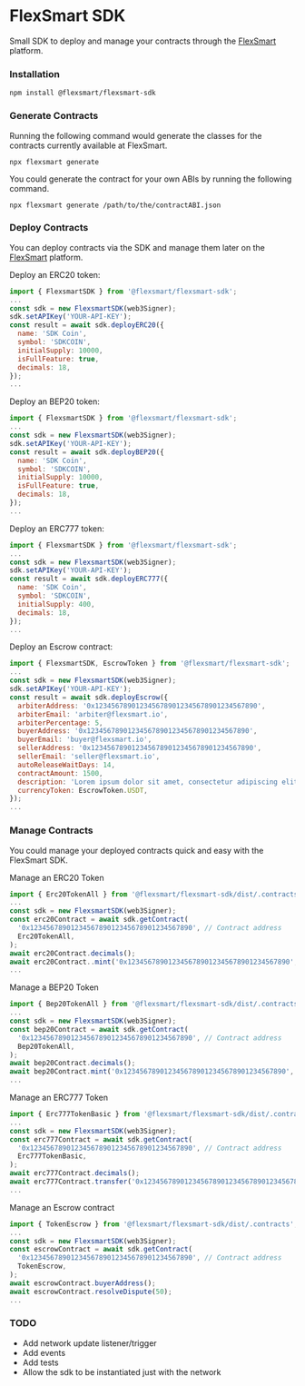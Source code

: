 # FlexSmart SDK
Small SDK to deploy and manage your contracts through the [FlexSmart](https://hub.flexsmart.io) platform.

### Installation
```
npm install @flexsmart/flexsmart-sdk
```

### Generate Contracts
Running the following command would generate the classes for the contracts currently available at FlexSmart.
```
npx flexsmart generate
```

You could generate the contract for your own ABIs by running the following command.
```
npx flexsmart generate /path/to/the/contractABI.json
```

### Deploy Contracts
You can deploy contracts via the SDK and manage them later on the [FlexSmart](https://hub.flexsmart.io) platform.

Deploy an ERC20 token:
```js
import { FlexsmartSDK } from '@flexsmart/flexsmart-sdk';
...
const sdk = new FlexsmartSDK(web3Signer);
sdk.setAPIKey('YOUR-API-KEY');
const result = await sdk.deployERC20({
  name: 'SDK Coin',
  symbol: 'SDKCOIN',
  initialSupply: 10000,
  isFullFeature: true,
  decimals: 18,
});
...
```

Deploy an BEP20 token:
```js
import { FlexsmartSDK } from '@flexsmart/flexsmart-sdk';
...
const sdk = new FlexsmartSDK(web3Signer);
sdk.setAPIKey('YOUR-API-KEY');
const result = await sdk.deployBEP20({
  name: 'SDK Coin',
  symbol: 'SDKCOIN',
  initialSupply: 10000,
  isFullFeature: true,
  decimals: 18,
});
...
```

Deploy an ERC777 token:
```js
import { FlexsmartSDK } from '@flexsmart/flexsmart-sdk';
...
const sdk = new FlexsmartSDK(web3Signer);
sdk.setAPIKey('YOUR-API-KEY');
const result = await sdk.deployERC777({
  name: 'SDK Coin',
  symbol: 'SDKCOIN',
  initialSupply: 400,
  decimals: 18,
});
...
```

Deploy an Escrow contract:
```js
import { FlexsmartSDK, EscrowToken } from '@flexsmart/flexsmart-sdk';
...
const sdk = new FlexsmartSDK(web3Signer);
sdk.setAPIKey('YOUR-API-KEY');
const result = await sdk.deployEscrow({
  arbiterAddress: '0x1234567890123456789012345678901234567890',
  arbiterEmail: 'arbiter@flexsmart.io',
  arbiterPercentage: 5,
  buyerAddress: '0x1234567890123456789012345678901234567890',
  buyerEmail: 'buyer@flexsmart.io',
  sellerAddress: '0x1234567890123456789012345678901234567890',
  sellerEmail: 'seller@flexsmart.io',
  autoReleaseWaitDays: 14,
  contractAmount: 1500,
  description: 'Lorem ipsum dolor sit amet, consectetur adipiscing elit',
  currencyToken: EscrowToken.USDT,
});
...
```

### Manage Contracts
You could manage your deployed contracts quick and easy with the FlexSmart SDK.

Manage an ERC20 Token
```js
import { Erc20TokenAll } from '@flexsmart/flexsmart-sdk/dist/.contracts';
...
const sdk = new FlexsmartSDK(web3Signer);
const erc20Contract = await sdk.getContract(
  '0x1234567890123456789012345678901234567890', // Contract address
  Erc20TokenAll,
);
await erc20Contract.decimals();
await erc20Contract..mint('0x1234567890123456789012345678901234567890', 500);
...
```

Manage a BEP20 Token
```js
import { Bep20TokenAll } from '@flexsmart/flexsmart-sdk/dist/.contracts';
...
const sdk = new FlexsmartSDK(web3Signer);
const bep20Contract = await sdk.getContract(
  '0x1234567890123456789012345678901234567890', // Contract address
  Bep20TokenAll,
);
await bep20Contract.decimals();
await bep20Contract.mint('0x1234567890123456789012345678901234567890', 500);
...
```

Manage an ERC777 Token
```js
import { Erc777TokenBasic } from '@flexsmart/flexsmart-sdk/dist/.contracts';
...
const sdk = new FlexsmartSDK(web3Signer);
const erc777Contract = await sdk.getContract(
  '0x1234567890123456789012345678901234567890', // Contract address
  Erc777TokenBasic,
);
await erc777Contract.decimals();
await erc777Contract.transfer('0x1234567890123456789012345678901234567890', 500);
...
```

Manage an Escrow contract
```js
import { TokenEscrow } from '@flexsmart/flexsmart-sdk/dist/.contracts';
...
const sdk = new FlexsmartSDK(web3Signer);
const escrowContract = await sdk.getContract(
  '0x1234567890123456789012345678901234567890', // Contract address
  TokenEscrow,
);
await escrowContract.buyerAddress();
await escrowContract.resolveDispute(50);
...
```

### TODO

- Add network update listener/trigger
- Add events
- Add tests
- Allow the sdk to be instantiated just with the network
